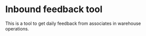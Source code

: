# Inbound feedback tool

This is a tool to get daily feedback from associates in warehouse operations.